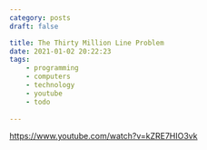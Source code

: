 ```yaml
---
category: posts
draft: false

title: The Thirty Million Line Problem
date: 2021-01-02 20:22:23
tags:
    - programming
    - computers
    - technology
    - youtube
    - todo
    
---
```


https://www.youtube.com/watch?v=kZRE7HIO3vk